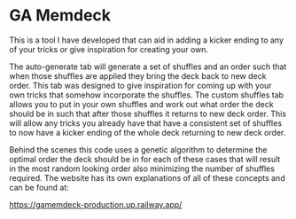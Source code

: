 # GA Memdeck

This is a tool I have developed that can aid in adding a kicker ending to any of your tricks or give inspiration for creating your own.

The auto-generate tab will generate a set of shuffles and an order such that when those shuffles are applied they bring the deck back to new deck order. This tab was designed to give inspiration for coming up with your own tricks that somehow incorporate the shuffles. The custom shuffles tab allows you to put in your own shuffles and work out what order the deck should be in such that after those shuffles it returns to new deck order. This will allow any tricks you already have that have a consistent set of shuffles to now have a kicker ending of the whole deck returning to new deck order.

Behind the scenes this code uses a genetic algorithm to determine the optimal order the deck should be in for each of these cases that will result in the most random looking order also minimizing the number of shuffles required. The website has its own explanations of all of these concepts and can be found at:

https://gamemdeck-production.up.railway.app/

